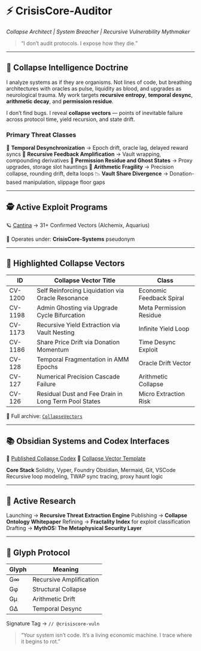 # ⚡ CrisisCore-Auditor

*Collapse Architect | System Breacher | Recursive Vulnerability Mythmaker*

> “I don’t audit protocols. I expose how they die.”

---

## 🧠 Collapse Intelligence Doctrine

I analyze systems as if they are organisms. Not lines of code, but breathing architectures with oracles as pulse, liquidity as blood, and upgrades as neurological trauma. My work targets **recursive entropy**, **temporal desync**, **arithmetic decay**, and **permission residue**.

I don’t find bugs. I reveal **collapse vectors** — points of inevitable failure across protocol time, yield recursion, and state drift.

### Primary Threat Classes

🧠 **Temporal Desynchronization** → Epoch drift, oracle lag, delayed reward syncs
🔁 **Recursive Feedback Amplification** → Vault wrapping, compounding derivatives
🧼 **Permission Residue and Ghost States** → Proxy upgrades, storage slot hauntings
🧮 **Arithmetic Fragility** → Precision collapse, rounding drift, delta loops
📉 **Vault Share Divergence** → Donation-based manipulation, slippage floor gaps

---

## 🕵️ Active Exploit Programs

🪐 [Cantina](https://cantina.xyz) → 31+ Confirmed Vectors (Alchemix, Aquarius)

🧬 Operates under: **CrisisCore-Systems** pseudonym

---

## 🧬 Highlighted Collapse Vectors

| ID      | Collapse Vector Title                                | Class                    |
| ------- | ---------------------------------------------------- | ------------------------ |
| CV-1200 | Self Reinforcing Liquidation via Oracle Resonance    | Economic Feedback Spiral |
| CV-1198 | Admin Ghosting via Upgrade Cycle Bifurcation         | Meta Permission Residue  |
| CV-1173 | Recursive Yield Extraction via Vault Nesting         | Infinite Yield Loop      |
| CV-1186 | Share Price Drift via Donation Momentum              | Time Desync Exploit      |
| CV-128  | Temporal Fragmentation in AMM Epochs                 | Oracle Drift Vector      |
| CV-127  | Numerical Precision Cascade Failure                  | Arithmetic Collapse      |
| CV-126  | Residual Dust and Fee Drain in Long Term Pool States | Micro Extraction Risk    |

🔗 Full archive: [`CollapseVectors`](https://github.com/YourUsername/CollapseVectors)

---

## 📚 Obsidian Systems and Codex Interfaces

🔮 [Published Collapse Codex](https://publish.obsidian.md/yourvault)
🧩 [Collapse Vector Template](https://github.com/YourUsername/CollapseVectors/blob/main/templates/collapse-vector-template.md)

**Core Stack**
Solidity, Vyper, Foundry
Obsidian, Mermaid, Git, VSCode
Recursive loop modeling, TWAP sync tracing, proxy haunt logic

---

## 🧪 Active Research

Launching → **Recursive Threat Extraction Engine**
Publishing → **Collapse Ontology Whitepaper**
Refining → **Fractality Index** for exploit classification
Drafting → **MythOS: The Metaphysical Security Layer**

---

## 🧱 Glyph Protocol

| Glyph | Meaning                 |
| ----- | ----------------------- |
| G∞    | Recursive Amplification |
| Gφ    | Structural Collapse     |
| Gμ    | Arithmetic Drift        |
| GΔ    | Temporal Desync         |

Signature Tag → `// @crisiscore-vuln`

> “Your system isn’t code. It’s a living economic machine. I trace where it begins to rot.”
